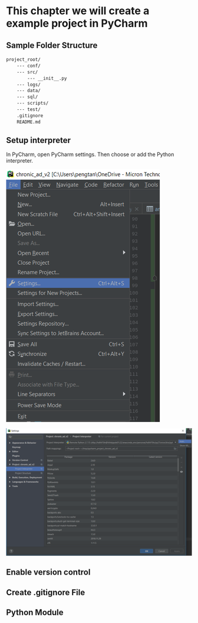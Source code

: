 # This chapter we will create a example project in PyCharm

## Sample Folder Structure

```bash
project_root/
	--- conf/
    --- src/
        --- __init__.py
    --- logs/
    --- data/
    --- sql/
    --- scripts/
    --- test/
    .gitignore
    README.md

```



## Setup interpreter

In PyCharm, open PyCharm settings. Then choose or add the Python interpreter. 

![Open PyCharm Settings](./img/02-pycharm_settings.png)

![Add the interpreter](./img/03-add_interpreter.png)

## Enable version control



## Create .gitignore File

## Python Module

